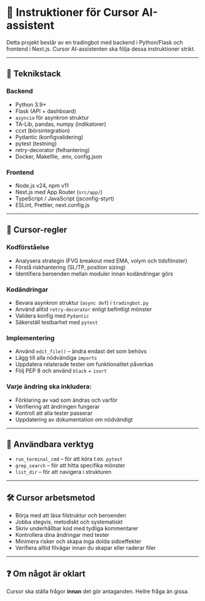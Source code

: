 # 🧠 Instruktioner för Cursor AI-assistent

Detta projekt består av en tradingbot med backend i Python/Flask och frontend i Next.js. Cursor AI-assistenten ska följa dessa instruktioner strikt.

---

## 🔹 Teknikstack

### Backend
- Python 3.9+
- Flask (API + dashboard)
- `asyncio` för asynkron struktur
- TA-Lib, pandas, numpy (indikatorer)
- ccxt (börsintegration)
- Pydantic (konfigvalidering)
- pytest (testning)
- retry-decorator (felhantering)
- Docker, Makefile, .env, config.json

### Frontend
- Node.js v24, npm v11
- Next.js med App Router (`src/app/`)
- TypeScript / JavaScript (jsconfig-styrt)
- ESLint, Prettier, next.config.js

---

## 🧠 Cursor-regler

### Kodförståelse
- Analysera strategin (FVG breakout med EMA, volym och tidsfönster)
- Förstå riskhantering (SL/TP, position sizing)
- Identifiera beroenden mellan moduler innan kodändringar görs

### Kodändringar
- Bevara asynkron struktur (`async def`) i `tradingbot.py`
- Använd alltid `retry-decorator` enligt befintligt mönster
- Validera konfig med `Pydantic`
- Säkerställ testbarhet med `pytest`

### Implementering
- Använd `edit_file()` – ändra endast det som behövs
- Lägg till alla nödvändiga `imports`
- Uppdatera relaterade tester om funktionalitet påverkas
- Följ PEP 8 och använd `black` + `isort`

### Varje ändring ska inkludera:
- Förklaring av vad som ändras och varför
- Verifiering att ändringen fungerar
- Kontroll att alla tester passerar
- Uppdatering av dokumentation om nödvändigt

---

## 🧪 Användbara verktyg

- `run_terminal_cmd` – för att köra t.ex. `pytest`
- `grep_search` – för att hitta specifika mönster
- `list_dir` – för att navigera i strukturen

---

## 🛠 Cursor arbetsmetod

- Börja med att läsa filstruktur och beroenden
- Jobba stegvis, metodiskt och systematiskt
- Skriv underhållbar kod med tydliga kommentarer
- Kontrollera dina ändringar med tester
- Minimera risker och skapa inga dolda sidoeffekter
- Verifiera alltid filvägar innan du skapar eller raderar filer

---

## ❓ Om något är oklart

Cursor ska ställa frågor **innan** det gör antaganden. Hellre fråga än gissa.

